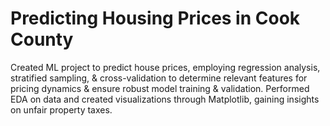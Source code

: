 # Predicting Housing Prices in Cook County

Created ML project to predict house prices, employing regression analysis, stratified sampling, & cross-validation to determine relevant features for pricing dynamics & ensure robust model training & validation. Performed EDA on data and created visualizations through Matplotlib, gaining insights on unfair property taxes.


